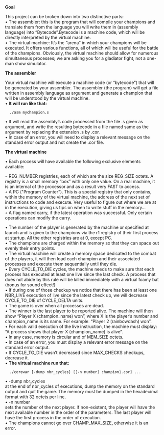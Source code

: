 <b>Goal</b>

This project can be broken down into two distinctive parts:<br>
• The assembler: this is the program that will compile your champions and translate them from the language you will write them in (assembly language) into “Bytecode”.Bytecode is a machine code, which will be directly interpreted by the virtual
machine.<br>
• The virtual machine: It’s the “arena” in which your champions will be executed.
It offers various functions, all of which will be useful for the battle of the champions.
Obviously, the virtual machine should allow for numerous simultaneous processes;
we are asking you for a gladiator fight, not a one-man show simulator.

<b>The assembler</b>

Your virtual machine will execute a machine code (or “bytecode”) that will be
generated by your assembler. The assembler (the program) will get a file written in
assembly language as argument and generate a champion that will be understood
by the virtual machine.<br>
• <b>It will run like that:</b><br>

      ./asm mychampion.s
   
• It will read the assembly’s code processed from the file .s given as argument, and
write the resulting bytecode in a file named same as the argument by replacing the
extension .s by .cor.<br>
• In case of an error, you will need to display a relevant message on the standard
error output and not create the .cor file.<br>

<b>The virtual machine</b>

• Each process will have available the following exclusive elements available:<br>

◦ REG_NUMBER registries, each of which are the size REG_SIZE octets. A
registry is a small memory “box” with only one value. On a real machine, it
is an internal of the processor and as a result very FAST to access.<br>
◦ A PC ("Program Counter"). This is a special registry that only contains, within
the memory of the virtual machine, the address of the next set of instructions
to code and execute. Very useful to figure out where we are at in the execution,
giving us tips on when to write stuff in the memory...<br>
◦ A flag named carry, if the latest operation was successful. Only certain operations can modify the carry.<br>

• The number of the player is generated by the machine or specified at launch and is
given to the champions via the r1 registry of their first process at startup. All the
other registries are at 0, except PC.<br>
• The champions are charged within the memory so that they can space out evenly
their entry points.<br>
• The virtual machine will create a memory space dedicated to the combat of the
players, it will then load each champion and their associated processes and execute
them sequentially until they die.<br>
• Every CYCLE_TO_DIE cycles, the machine needs to make sure that each process
has executed at least one live since the last check. A process that does not abide
by this rule will be killed immediately with a virtual foamy bat (bonus for sound
effect!)<br>
• If during one of those checkup we notice that there has been at least one NBR_LIVE
execution of live since the latest check up, we will decrease CYCLE_TO_DIE of
CYCLE_DELTA units.<br>
• The game is over when all processes are dead.<br>
• The winner is the last player to be reported alive. The machine will then show
“Player X (champion_name) won”, where X is the player’s number and champion_name is its name.
For example: “Player 2 (rainbowdash) won”.<br>
• For each valid execution of the live instruction, the machine must display:
“A process shows that player X (champion_name) is alive”.<br>
• In any case, memory is circular and of MEM_SIZE octets.<br>
• In case of an error, you must display a relevant error message on the standard error
output.<br>
• If CYCLE_TO_DIE wasn’t decreased since MAX_CHECKS checkups, decrease
it.<br>
• <b>The virtual machine run that:</b><br>

      ./corewar [-dump nbr_cycles] [[-n number] champion1.cor] ...
      
• -dump nbr_cycles<br>
at the end of nbr_cycles of executions, dump the memory on the standard output
and quit the game. The memory must be dumped in the hexadecimal format with
32 octets per line.<br>
• -n number<br>
sets the number of the next player. If non-existent, the player will have the next
available number in the order of the parameters. The last player will have the first
process in the order of execution.<br>
• The champions cannot go over CHAMP_MAX_SIZE, otherwise it is an error.
